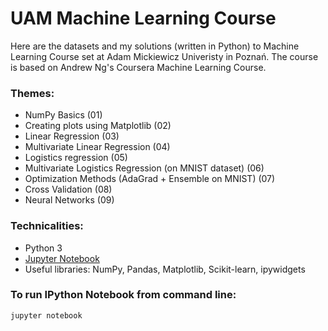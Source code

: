 # UAM Machine Learning Course

Here are the datasets and my solutions (written in Python) to Machine Learning Course set at Adam Mickiewicz Univeristy in Poznań. The course is based on Andrew Ng's Coursera Machine Learning Course.

### Themes:
* NumPy Basics (01)
* Creating plots using Matplotlib (02)
* Linear Regression (03)
* Multivariate Linear Regression (04) 
* Logistics regression (05)
* Multivariate Logistics Regression (on MNIST dataset) (06)
* Optimization Methods (AdaGrad + Ensemble on MNIST) (07)
* Cross Validation (08)
* Neural Networks (09)


### Technicalities:
* Python 3
* [Jupyter Notebook](http://jupyter.org/)
* Useful libraries: NumPy, Pandas, Matplotlib, Scikit-learn, ipywidgets

### To run IPython Notebook from command line:

    jupyter notebook
